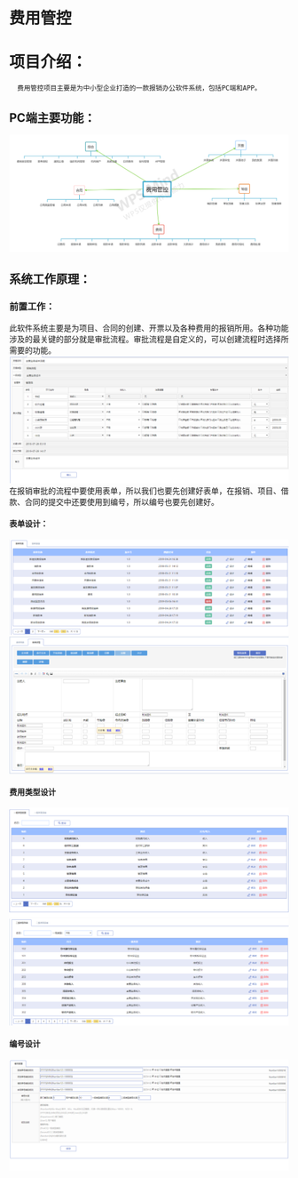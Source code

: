 费用管控 
==========================================================================================================================================
# 项目介绍：
      费用管控项目主要是为中小型企业打造的一款报销办公软件系统，包括PC端和APP。
 ## PC端主要功能：
 ![功能图片](img/结构.png?imageMogr2/auto-orient/strip%7CimageView2/2/w/300)
 ## 系统工作原理：
   ### 前置工作：
此软件系统主要是为项目、合同的创建、开票以及各种费用的报销所用。各种功能涉及的最关键的部分就是审批流程。审批流程是自定义的，可以创建流程时选择所需要的功能。
![流程图片](img/流程.png)
     在报销审批的流程中要使用表单，所以我们也要先创建好表单，在报销、项目、借款、合同的提交中还要使用到编号，所以编号也要先创建好。
#### 表单设计：
![流程图片](img/表单列表.png)  
![流程图片](img/表单设计.png) 
#### 费用类型设计
![流程图片](img/一级类型.png)  
![流程图片](img/二级类型.png) 
#### 编号设计
![编号图片](img/编号设计.png) 
 
   
      
     
